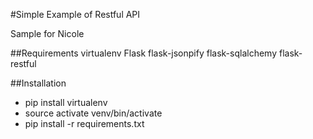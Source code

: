 
#Simple Example of Restful API

Sample for Nicole


##Requirements
virtualenv
Flask
flask-jsonpify
flask-sqlalchemy
flask-restful

##Installation
- pip install virtualenv
- source activate venv/bin/activate
- pip install -r requirements.txt
